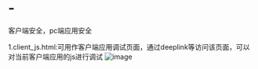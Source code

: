 # -
客户端安全，pc端应用安全

1.client_js.html:可用作客户端应用调试页面，通过deeplink等访问该页面，可以对当前客户端应用的js进行调试
![image](https://github.com/user-attachments/assets/09f57f3b-4564-400f-b530-966c69b404f8)
